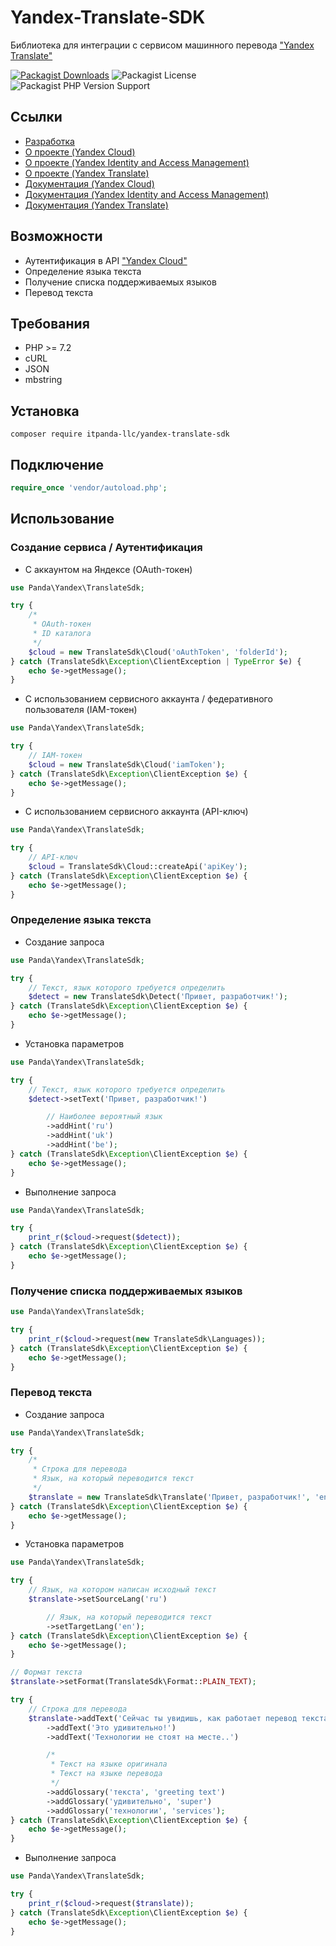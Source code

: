 # Yandex-Translate-SDK

Библиотека для интеграции с сервисом машинного перевода ["Yandex Translate"](https://cloud.yandex.ru/services/translate)

[![Packagist Downloads](https://img.shields.io/packagist/dt/itpanda-llc/yandex-translate-sdk)](https://packagist.org/packages/itpanda-llc/yandex-translate-sdk/stats)
![Packagist License](https://img.shields.io/packagist/l/itpanda-llc/yandex-translate-sdk)
![Packagist PHP Version Support](https://img.shields.io/packagist/php-v/itpanda-llc/yandex-translate-sdk)

## Ссылки

* [Разработка](https://github.com/itpanda-llc)
* [О проекте (Yandex Cloud)](https://cloud.yandex.ru)
* [О проекте (Yandex Identity and Access Management)](https://cloud.yandex.ru/services/iam/)
* [О проекте (Yandex Translate)](https://cloud.yandex.ru/services/translate)
* [Документация (Yandex Cloud)](https://cloud.yandex.ru/docs)
* [Документация (Yandex Identity and Access Management)](https://cloud.yandex.ru/docs/iam/)
* [Документация (Yandex Translate)](https://cloud.yandex.ru/docs/translate/)

## Возможности

* Аутентификация в API ["Yandex Cloud"](https://cloud.yandex.ru)
* Определение языка текста
* Получение списка поддерживаемых языков
* Перевод текста

## Требования

* PHP >= 7.2
* cURL
* JSON
* mbstring

## Установка

```shell script
composer require itpanda-llc/yandex-translate-sdk
```

## Подключение

```php
require_once 'vendor/autoload.php';
```

## Использование

### Создание сервиса / Аутентификация

* С аккаунтом на Яндексе (OAuth-токен)

```php
use Panda\Yandex\TranslateSdk;

try {
    /*
     * OAuth-токен
     * ID каталога
     */
    $cloud = new TranslateSdk\Cloud('oAuthToken', 'folderId');
} catch (TranslateSdk\Exception\ClientException | TypeError $e) {
    echo $e->getMessage();
}
```

* С использованием сервисного аккаунта / федеративного пользователя (IAM-токен)

```php
use Panda\Yandex\TranslateSdk;

try {
    // IAM-токен
    $cloud = new TranslateSdk\Cloud('iamToken');
} catch (TranslateSdk\Exception\ClientException $e) {
    echo $e->getMessage();
}
```

* С использованием сервисного аккаунта (API-ключ)

```php
use Panda\Yandex\TranslateSdk;

try {
    // API-ключ
    $cloud = TranslateSdk\Cloud::createApi('apiKey');
} catch (TranslateSdk\Exception\ClientException $e) {
    echo $e->getMessage();
}
```

### Определение языка текста

* Создание запроса

```php
use Panda\Yandex\TranslateSdk;

try {
    // Текст, язык которого требуется определить
    $detect = new TranslateSdk\Detect('Привет, разработчик!');
} catch (TranslateSdk\Exception\ClientException $e) {
    echo $e->getMessage();
}
```

* Установка параметров

```php
use Panda\Yandex\TranslateSdk;

try {
    // Текст, язык которого требуется определить
    $detect->setText('Привет, разработчик!')

        // Наиболее вероятный язык
        ->addHint('ru')
        ->addHint('uk')
        ->addHint('be');
} catch (TranslateSdk\Exception\ClientException $e) {
    echo $e->getMessage();
}
```

* Выполнение запроса

```php
use Panda\Yandex\TranslateSdk;

try {
    print_r($cloud->request($detect));
} catch (TranslateSdk\Exception\ClientException $e) {
    echo $e->getMessage();
}
```

### Получение списка поддерживаемых языков

```php
use Panda\Yandex\TranslateSdk;

try {
    print_r($cloud->request(new TranslateSdk\Languages));
} catch (TranslateSdk\Exception\ClientException $e) {
    echo $e->getMessage();
}
```

### Перевод текста

* Создание запроса

```php
use Panda\Yandex\TranslateSdk;

try {
    /*
     * Строка для перевода
     * Язык, на который переводится текст
     */
    $translate = new TranslateSdk\Translate('Привет, разработчик!', 'en');
} catch (TranslateSdk\Exception\ClientException $e) {
    echo $e->getMessage();
}
```

* Установка параметров

```php
use Panda\Yandex\TranslateSdk;

try {
    // Язык, на котором написан исходный текст
    $translate->setSourceLang('ru')

        // Язык, на который переводится текст
        ->setTargetLang('en');
} catch (TranslateSdk\Exception\ClientException $e) {
    echo $e->getMessage();
}

// Формат текста
$translate->setFormat(TranslateSdk\Format::PLAIN_TEXT);

try {
    // Строка для перевода
    $translate->addText('Сейчас ты увидишь, как работает перевод текста!')
        ->addText('Это удивительно!')
        ->addText('Технологии не стоят на месте..')

        /*
         * Текст на языке оригинала
         * Текст на языке перевода
         */
        ->addGlossary('текста', 'greeting text')
        ->addGlossary('удивительно', 'super')
        ->addGlossary('технологии', 'services');
} catch (TranslateSdk\Exception\ClientException $e) {
    echo $e->getMessage();
}
```

* Выполнение запроса

```php
use Panda\Yandex\TranslateSdk;

try {
    print_r($cloud->request($translate));
} catch (TranslateSdk\Exception\ClientException $e) {
    echo $e->getMessage();
}
```
